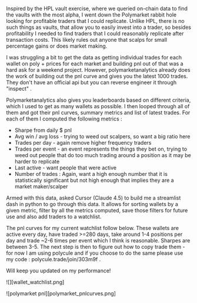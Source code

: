 
Inspired by the HPL vault exercise, where we queried on-chain data to find the vaults with the most alpha, I went down the Polymarket rabbit hole looking for profitable traders that I could replicate.
Unlike HPL, there is no such things as vaults, that allow you to easily invest into a trader, so besides profitability I needed to find traders that I could reasonably replicate after transaction costs. This likely rules out anyone that scalps for small percentage gains or does market making.

I was struggling a bit to get the data as getting individual trades for each wallet on poly + prices for each market and building pnl out of that was a hard ask for a weekend project. However, polymarketanalytics already does the work of building out the pnl curve and gives you the latest 1000 trades. They don't have an official api but you can reverse engineer it through "inspect"
.

Polymarketanalytics also gives you leaderboards based on different criteria, which I used to get as many wallets as possible. I then looped through all of them and got their pnl curves, summary metrics and list of latest trades. For each of them I computed the following metrics :
 - Sharpe from daily $ pnl
 - Avg win / avg loss - trying to weed out scalpers, so want a big ratio here
 - Trades per day - again remove higher frequency traders
 - Trades per event - an event represents the things they bet on, trying to weed out people that do too much trading around a position as it may be harder to replicate
 - Last active - want people that were active 
 - Number of trades : Again, want a high enough number that it is statistically significant but not high enough that implies they are a market maker/scalper

Armed with this data, asked Cursor (Claude 4.5) to build me a streamlist dash in python to go through this data. It allows for sorting wallets by a given metric, filter by all the metrics computed, save those filters for future use and also add traders to a watchlist.

The pnl curves for my current watchlist follow below. These wallets are active every day, have traded >=280 days, take around 1-4 positions per day and trade ~2-6 times per event which I think is reasonable. Sharpes are between 3-5.
The next step is then to figure out how to copy trade them - for now I am using polycule and if you choose to do the same please use my code : polycule.trade/join/303m9f .

Will keep you updated on my performance!

![][wallet_watchlist.png]

![polymarket pnl][polymarket_pnlcurves.png]
